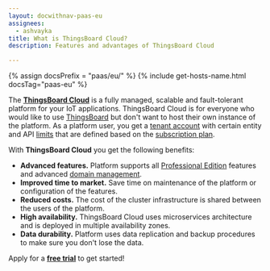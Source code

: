 ```yaml
---
layout: docwithnav-paas-eu
assignees:
  - ashvayka
title: What is ThingsBoard Cloud?
description: Features and advantages of ThingsBoard Cloud

---
```


{% assign docsPrefix = "paas/eu/" %}
{% include get-hosts-name.html docsTag="paas-eu" %}

The [**ThingsBoard Cloud**](/products/paas/) is a fully managed, scalable and fault-tolerant platform for your IoT applications.
ThingsBoard Cloud is for everyone who would like to use [ThingsBoard](/docs/{{docsPrefix}}getting-started-guides/what-is-thingsboard/) but don't want to host their own instance of the platform.
As a platform user, you get a [tenant account](/docs/{{docsPrefix}}user-guide/entities-and-relations/) with certain entity and API [limits](/docs/{{docsPrefix}}user-guide/tenant-profiles/#entity-limits)
that are defined based on the [subscription plan](/docs/{{docsPrefix}}subscription/).

With **ThingsBoard Cloud** you get the following benefits:

- **Advanced features.** Platform supports all [Professional Edition](/products/thingsboard-pe/) features and advanced [domain management](/docs/{{docsPrefix}}domains/).
- **Improved time to market.** Save time on maintenance of the platform or configuration of the features.
- **Reduced costs.** The cost of the cluster infrastructure is shared between the users of the platform.
- **High availability.** ThingsBoard Cloud uses microservices architecture and is deployed in multiple availability zones.
- **Data durability.** Platform uses data replication and backup procedures to make sure you don't lose the data.

Apply for a [**free trial**](https://{{hostName}}/signup) to get started!

